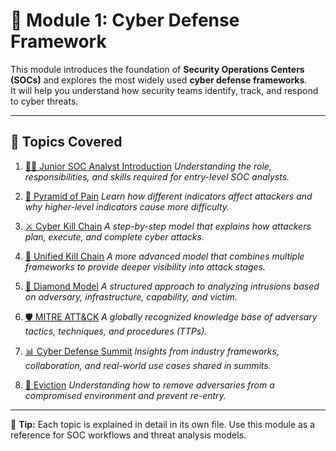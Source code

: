 # 📘 Module 1: Cyber Defense Framework  

This module introduces the foundation of **Security Operations Centers (SOCs)** and explores the most widely used **cyber defense frameworks**.  
It will help you understand how security teams identify, track, and respond to cyber threats.  

---

## 📂 Topics Covered  

1. [👨‍💻 Junior SOC Analyst Introduction](./Junior-SOC-Analyst-Intro.md)
   *Understanding the role, responsibilities, and skills required for entry-level SOC analysts.*  

2. [🔺 Pyramid of Pain](./Pyramid-of-Pain.md) 
   *Learn how different indicators affect attackers and why higher-level indicators cause more difficulty.*  

3. [⚔️ Cyber Kill Chain](./Cyber-Kill-Chain.md) 
   *A step-by-step model that explains how attackers plan, execute, and complete cyber attacks.*  

4. [🔗 Unified Kill Chain](./Unified-Kill-Chain.md)
   *A more advanced model that combines multiple frameworks to provide deeper visibility into attack stages.*  

5. [💎 Diamond Model](./Diamond-Model.md) 
   *A structured approach to analyzing intrusions based on adversary, infrastructure, capability, and victim.*  

6. [🛡️ MITRE ATT&CK](./MITRE.md)
   *A globally recognized knowledge base of adversary tactics, techniques, and procedures (TTPs).*  

7. [📊 Cyber Defense Summit](./Summit.md)
   *Insights from industry frameworks, collaboration, and real-world use cases shared in summits.*  

8. [🚪 Eviction](./Eviction.md)
   *Understanding how to remove adversaries from a compromised environment and prevent re-entry.*  

---

📌 **Tip:** Each topic is explained in detail in its own file. Use this module as a reference for SOC workflows and threat analysis models.  
